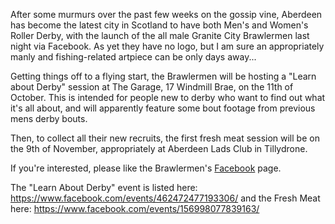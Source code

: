 <html><body><p>After some murmurs over the past few weeks on the gossip vine, Aberdeen has become the latest city in Scotland to have both Men's and Women's Roller Derby, with the launch of the all male Granite City Brawlermen last night via Facebook.
As yet they have no logo, but I am sure an appropriately manly and fishing-related artpiece can be only days away...

Getting things off to a flying start, the Brawlermen will be hosting a "Learn about Derby" session at The Garage, 17 Windmill Brae, on the 11th of October. This is intended for people new to derby who want to find out what it's all about, and will apparently feature some bout footage from previous mens derby bouts.

Then, to collect all their new recruits, the first fresh meat session will be on the 9th of November, appropriately at Aberdeen Lads Club in Tillydrone.

If you're interested, please like the Brawlermen's <a href="https://www.facebook.com/granitecitybrawlermen">Facebook</a> page.

The "Learn About Derby" event is listed here: <a href="https://www.facebook.com/events/462472477193306/">https://www.facebook.com/events/462472477193306/</a> and the Fresh Meat here: <a href="https://www.facebook.com/events/156998077839163/">https://www.facebook.com/events/156998077839163/</a>

 </p></body></html>
